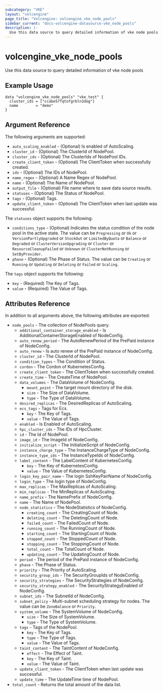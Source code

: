 ```yaml
---
subcategory: "VKE"
layout: "volcengine"
page_title: "Volcengine: volcengine_vke_node_pools"
sidebar_current: "docs-volcengine-datasource-vke_node_pools"
description: |-
  Use this data source to query detailed information of vke node pools
---
```

# volcengine_vke_node_pools
Use this data source to query detailed information of vke node pools
## Example Usage
```hcl
data "volcengine_vke_node_pools" "vke_test" {
  cluster_ids = ["ccabe57fqtofgrbln3dog"]
  name        = "demo"
}
```
## Argument Reference
The following arguments are supported:
* `auto_scaling_enabled` - (Optional) Is enabled of AutoScaling.
* `cluster_id` - (Optional) The ClusterId of NodePool.
* `cluster_ids` - (Optional) The ClusterIds of NodePool IDs.
* `create_client_token` - (Optional) The ClientToken when successfully created.
* `ids` - (Optional) The IDs of NodePool.
* `name_regex` - (Optional) A Name Regex of NodePool.
* `name` - (Optional) The Name of NodePool.
* `output_file` - (Optional) File name where to save data source results.
* `statuses` - (Optional) The Status of NodePool.
* `tags` - (Optional) Tags.
* `update_client_token` - (Optional) The ClientToken when last update was successful.

The `statuses` object supports the following:

* `conditions_type` - (Optional) Indicates the status condition of the node pool in the active state. The value can be `Progressing` or `Ok` or `VersionPartlyUpgraded` or `StockOut` or `LimitedByQuota` or `Balance` or `Degraded` or `ClusterVersionUpgrading` or `Cluster` or `ResourceCleanupFailed` or `Unknown` or `ClusterNotRunning` or `SetByProvider`.
* `phase` - (Optional) The Phase of Status. The value can be `Creating` or `Running` or `Updating` or `Deleting` or `Failed` or `Scaling`.

The `tags` object supports the following:

* `key` - (Required) The Key of Tags.
* `value` - (Required) The Value of Tags.

## Attributes Reference
In addition to all arguments above, the following attributes are exported:
* `node_pools` - The collection of NodePools query.
    * `additional_container_storage_enabled` - Is AdditionalContainerStorageEnabled of NodeConfig.
    * `auto_renew_period` - The AutoRenewPeriod of the PrePaid instance of NodeConfig.
    * `auto_renew` - Is auto renew of the PrePaid instance of NodeConfig.
    * `cluster_id` - The ClusterId of NodePool.
    * `condition_types` - The Condition of Status.
    * `cordon` - The Cordon of KubernetesConfig.
    * `create_client_token` - The ClientToken when successfully created.
    * `create_time` - The CreateTime of NodePool.
    * `data_volumes` - The DataVolume of NodeConfig.
        * `mount_point` - The target mount directory of the disk.
        * `size` - The Size of DataVolume.
        * `type` - The Type of DataVolume.
    * `desired_replicas` - The DesiredReplicas of AutoScaling.
    * `ecs_tags` - Tags for Ecs.
        * `key` - The Key of Tags.
        * `value` - The Value of Tags.
    * `enabled` - Is Enabled of AutoScaling.
    * `hpc_cluster_ids` - The IDs of HpcCluster.
    * `id` - The Id of NodePool.
    * `image_id` - The ImageId of NodeConfig.
    * `initialize_script` - The InitializeScript of NodeConfig.
    * `instance_charge_type` - The InstanceChargeType of NodeConfig.
    * `instance_type_ids` - The InstanceTypeIds of NodeConfig.
    * `label_content` - The LabelContent of KubernetesConfig.
        * `key` - The Key of KubernetesConfig.
        * `value` - The Value of KubernetesConfig.
    * `login_key_pair_name` - The login SshKeyPairName of NodeConfig.
    * `login_type` - The login type of NodeConfig.
    * `max_replicas` - The MaxReplicas of AutoScaling.
    * `min_replicas` - The MinReplicas of AutoScaling.
    * `name_prefix` - The NamePrefix of NodeConfig.
    * `name` - The Name of NodePool.
    * `node_statistics` - The NodeStatistics of NodeConfig.
        * `creating_count` - The CreatingCount of Node.
        * `deleting_count` - The DeletingCount of Node.
        * `failed_count` - The FailedCount of Node.
        * `running_count` - The RunningCount of Node.
        * `starting_count` - The StartingCount of Node.
        * `stopped_count` - The StoppedCount of Node.
        * `stopping_count` - The StoppingCount of Node.
        * `total_count` - The TotalCount of Node.
        * `updating_count` - The UpdatingCount of Node.
    * `period` - The period of the PrePaid instance of NodeConfig.
    * `phase` - The Phase of Status.
    * `priority` - The Priority of AutoScaling.
    * `security_group_ids` - The SecurityGroupIds of NodeConfig.
    * `security_strategies` - The SecurityStrategies of NodeConfig.
    * `security_strategy_enabled` - The SecurityStrategyEnabled of NodeConfig.
    * `subnet_ids` - The SubnetId of NodeConfig.
    * `subnet_policy` - Multi-subnet scheduling strategy for nodes. The value can be `ZoneBalance` or `Priority`.
    * `system_volume` - The SystemVolume of NodeConfig.
        * `size` - The Size of SystemVolume.
        * `type` - The Type of SystemVolume.
    * `tags` - Tags of the NodePool.
        * `key` - The Key of Tags.
        * `type` - The Type of Tags.
        * `value` - The Value of Tags.
    * `taint_content` - The TaintContent of NodeConfig.
        * `effect` - The Effect of Taint.
        * `key` - The Key of Taint.
        * `value` - The Value of Taint.
    * `update_client_token` - The ClientToken when last update was successful.
    * `update_time` - The UpdateTime time of NodePool.
* `total_count` - Returns the total amount of the data list.


